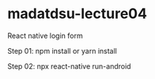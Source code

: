 # madatdsu-lecture04
React native login form

Step 01: npm install or yarn install

Step 02: npx react-native run-android
